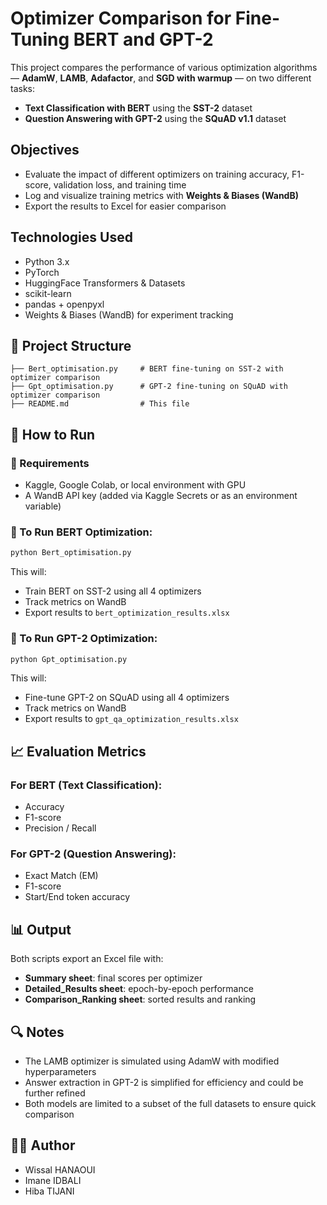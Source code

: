 
#  Optimizer Comparison for Fine-Tuning BERT and GPT-2

This project compares the performance of various optimization algorithms — **AdamW**, **LAMB**, **Adafactor**, and **SGD with warmup** — on two different tasks:
- **Text Classification with BERT** using the **SST-2** dataset
- **Question Answering with GPT-2** using the **SQuAD v1.1** dataset

##  Objectives

- Evaluate the impact of different optimizers on training accuracy, F1-score, validation loss, and training time  
- Log and visualize training metrics with **Weights & Biases (WandB)**
- Export the results to Excel for easier comparison

##  Technologies Used

- Python 3.x  
- PyTorch  
- HuggingFace Transformers & Datasets  
- scikit-learn  
- pandas + openpyxl  
- Weights & Biases (WandB) for experiment tracking

## 📁 Project Structure

```
├── Bert_optimisation.py     # BERT fine-tuning on SST-2 with optimizer comparison
├── Gpt_optimisation.py      # GPT-2 fine-tuning on SQuAD with optimizer comparison
├── README.md                # This file
```

## 🚀 How to Run

### 📌 Requirements

- Kaggle, Google Colab, or local environment with GPU
- A WandB API key (added via Kaggle Secrets or as an environment variable)

### 🧪 To Run BERT Optimization:

```bash
python Bert_optimisation.py
```

This will:
- Train BERT on SST-2 using all 4 optimizers
- Track metrics on WandB
- Export results to `bert_optimization_results.xlsx`

### 🧠 To Run GPT-2 Optimization:

```bash
python Gpt_optimisation.py
```

This will:
- Fine-tune GPT-2 on SQuAD using all 4 optimizers
- Track metrics on WandB
- Export results to `gpt_qa_optimization_results.xlsx`

## 📈 Evaluation Metrics

### For BERT (Text Classification):
- Accuracy  
- F1-score  
- Precision / Recall

### For GPT-2 (Question Answering):
- Exact Match (EM)  
- F1-score  
- Start/End token accuracy

## 📊 Output

Both scripts export an Excel file with:
- **Summary sheet**: final scores per optimizer  
- **Detailed_Results sheet**: epoch-by-epoch performance  
- **Comparison_Ranking sheet**: sorted results and ranking  

## 🔍 Notes

- The LAMB optimizer is simulated using AdamW with modified hyperparameters  
- Answer extraction in GPT-2 is simplified for efficiency and could be further refined  
- Both models are limited to a subset of the full datasets to ensure quick comparison

## 🙋‍♀️ Author

- Wissal HANAOUI
- Imane IDBALI
- Hiba TIJANI
